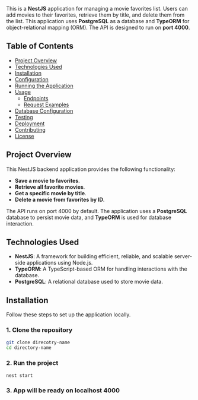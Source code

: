 This is a **NestJS** application for managing a movie favorites list. Users can add movies to their favorites, retrieve them by title, and delete them from the list. This application uses **PostgreSQL** as a database and **TypeORM** for object-relational mapping (ORM). The API is designed to run on **port 4000**.

## Table of Contents

- [Project Overview](#project-overview)
- [Technologies Used](#technologies-used)
- [Installation](#installation)
- [Configuration](#configuration)
- [Running the Application](#running-the-application)
- [Usage](#usage)
  - [Endpoints](#endpoints)
  - [Request Examples](#request-examples)
- [Database Configuration](#database-configuration)
- [Testing](#testing)
- [Deployment](#deployment)
- [Contributing](#contributing)
- [License](#license)

## Project Overview

This NestJS backend application provides the following functionality:
- **Save a movie to favorites**.
- **Retrieve all favorite movies**.
- **Get a specific movie by title**.
- **Delete a movie from favorites by ID**.

The API runs on port 4000 by default. The application uses a **PostgreSQL** database to persist movie data, and **TypeORM** is used for database interaction.

## Technologies Used

- **NestJS**: A framework for building efficient, reliable, and scalable server-side applications using Node.js.
- **TypeORM**: A TypeScript-based ORM for handling interactions with the database.
- **PostgreSQL**: A relational database used to store movie data.


## Installation

Follow these steps to set up the application locally.

### 1. Clone the repository

```bash
git clone direcotry-name
cd directory-name
```

### 2. Run the project

```bash
nest start
```

### 3. App will be ready on localhost 4000